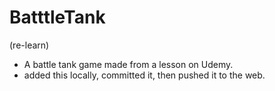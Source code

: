 # BatttleTank
(re-learn)
* A battle tank game made from a lesson on Udemy.
* added this locally, committed it, then pushed it to the web.